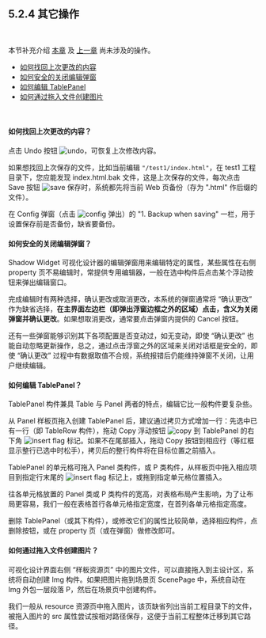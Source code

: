 5.2.4 其它操作
-------------

&nbsp;

本节补充介绍 [本章](#5.2.) 及 [上一章](#5.1.) 尚未涉及的操作。
 - [如何找回上次更改的内容](#5.2.4.!rollback)
 - [如何安全的关闭编辑弹窗](#5.2.4.!safe_close)
 - [如何编辑 TablePanel](#5.2.4.!table_panel)
 - [如何通过拖入文件创建图片](#5.2.4.!create_pic)

&nbsp;

#### <a name="rollback"></a>如何找回上次更改的内容？

点击 Undo 按钮 ![undo](md/res/undo_btn.png)，可恢复上次修改内容。

如果想找回上次保存的文件，比如当前编辑 `"/test1/index.html"`，在 test1 工程目录下，您应能发现 index.html.bak 文件，这是上次保存的文件，每次点击 Save 按钮 ![save](md/res/save_btn.png) 保存时，系统都先将当前 Web 页备份（存为 ".html" 作后缀的文件）。

在 Config 弹窗（点击 ![config](md/res/config_btn.png) 弹出）的 "1. Backup when saving" 一栏，用于设置保存前是否备份，缺省要备份。

#### <a name="safe_close"></a>如何安全的关闭编辑弹窗？

Shadow Widget 可视化设计器的编辑弹窗用来编辑特定的属性，某些属性在右侧 property 页不易编辑时，常提供专用编辑器，一般在选中构件后点击某个浮动按钮来弹出编辑窗口。

完成编辑时有两种选择，确认更改或取消更改，本系统的弹窗通常将 “确认更改” 作为缺省选择，**在主界面左边栏（即弹出浮窗边框之外的区域）点击，含义为关闭弹窗并确认更改**。如果想取消更改，通常要点击弹窗内提供的 Cancel 按钮。

还有一些弹窗能够识别其下各项配置是否变动过，如无变动，即使 “确认更改” 也能自动忽略更新操作，总之，通过点击浮窗之外的区域来关闭对话框是安全的，即使 “确认更改” 过程中有数据取值不合规，系统报错后仍能维持弹窗不关闭，让用户继续编辑。

#### <a name="table_panel"></a>如何编辑 TablePanel？

TablePanel 构件兼具 Table 与 Panel 两者的特点，编辑它比一般构件要复杂些。

从 Panel 样板页拖入创建 TablePanel 后，建议通过拷贝方式增加一行：先选中已有一行（即 TableRow 构件），拖动 Copy 浮动按钮 ![copy](md/res/copy_btn.png) 到 TablePanel 的右下角 ![insert flag](md/res/insert_btn.png) 标记。如果不在尾部插入，拖动 Copy 按钮到相应行（等红框显示整行已选中时松手），拷贝后的整行构件将在目标位置之前插入。

TablePanel 的单元格可拖入 Panel 类构件，或 P 类构件，从样板页中拖入相应项目到指定行末尾的 ![insert flag](md/res/insert_btn.png) 标记上，或拖到指定单元格位置插入。

往各单元格放置的 Panel 类或 P 类构件的宽高，对表格布局产生影响，为了让布局更容易，我们一般在表格首行各单元格指定宽度，在首列各单元格指定高度。

删除 TablePanel（或其下构件），或修改它们的属性比较简单，选择相应构件，点删除按钮，或在 property 页（或在弹窗）做修改即可。

#### <a name="create_pic"></a>如何通过拖入文件创建图片？

可视化设计界面右侧 “样板资源页” 中的图片文件，可以直接拖入到主设计区，系统将自动创建 Img 构件。如果把图片拖到场景页 ScenePage 中，系统自动在 Img 外包一层段落 P，然后在场景页中创建构件。

我们一般从 resource 资源页中拖入图片，该页缺省列出当前工程目录下的文件，被拖入图片的 src 属性尝试按相对路径保存，这便于当前工程整体迁移到其它路径。

&nbsp;

